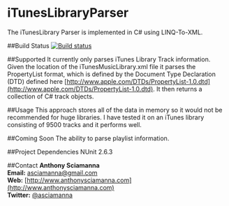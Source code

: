 iTunesLibraryParser
===================
The iTunesLibrary Parser is implemented in C# using LINQ-To-XML.

##Build Status
[![Build status](https://ci.appveyor.com/api/projects/status/tsebsc61mqylaejq)](https://ci.appveyor.com/project/asciamanna/ituneslibraryparser)

##Supported
It currently only parses iTunes Library Track information. Given the location of the iTunesMusicLibrary.xml file it parses the PropertyList format, which is defined by the Document Type Declaration (DTD) defined here [http://www.apple.com/DTDs/PropertyList-1.0.dtd](http://www.apple.com/DTDs/PropertyList-1.0.dtd). It then returns a collection of C# track objects.

##Usage
This approach stores all of the data in memory so it would not be recommended for huge libraries. I have tested it on an iTunes library consisting of 9500 tracks and it performs well.

##Coming Soon
The ability to parse playlist information.

##Project Dependencies
NUnit 2.6.3  


##Contact
**Anthony Sciamanna**
<br/>
**Email:** asciamanna@gmail.com  
**Web:** [http://www.anthonysciamanna.com](http://www.anthonysciamanna.com)  
**Twitter:** [@asciamanna](http://www.twitter.com/asciamanna)
